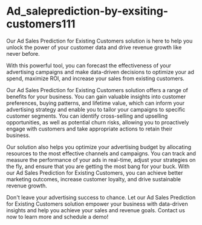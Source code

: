 # Ad_saleprediction-by-exsiting-customers111
 Our Ad Sales Prediction for Existing Customers solution is here to help you unlock the power of your customer data and drive revenue growth like never before.
 
 With this powerful tool, you can forecast the effectiveness of your advertising campaigns and make data-driven decisions to optimize your ad spend, maximize ROI, and increase your sales from existing customers.
 
 Our Ad Sales Prediction for Existing Customers solution offers a range of benefits for your business. You can gain valuable insights into customer preferences, buying patterns, and lifetime value, which can inform your advertising strategy and enable you to tailor your campaigns to specific customer segments. You can identify cross-selling and upselling opportunities, as well as potential churn risks, allowing you to proactively engage with customers and take appropriate actions to retain their business.

Our solution also helps you optimize your advertising budget by allocating resources to the most effective channels and campaigns. You can track and measure the performance of your ads in real-time, adjust your strategies on the fly, and ensure that you are getting the most bang for your buck. With our Ad Sales Prediction for Existing Customers, you can achieve better marketing outcomes, increase customer loyalty, and drive sustainable revenue growth.

Don't leave your advertising success to chance. Let our Ad Sales Prediction for Existing Customers solution empower your business with data-driven insights and help you achieve your sales and revenue goals. Contact us now to learn more and schedule a demo!
